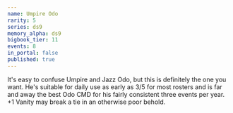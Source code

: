 ```yaml
---
name: Umpire Odo
rarity: 5
series: ds9
memory_alpha: ds9
bigbook_tier: 11
events: 8
in_portal: false
published: true
---
```


It's easy to confuse Umpire and Jazz Odo, but this is definitely the one you want. He's suitable for daily use as early as 3/5 for most rosters and is far and away the best Odo CMD for his fairly consistent three events per year. +1 Vanity may break a tie in an otherwise poor behold.
